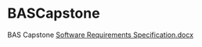 # BASCapstone
BAS Capstone
[Software Requirements Specification.docx](https://github.com/user-attachments/files/19828947/Software.Requirements.Specification.docx)
